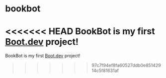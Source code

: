 # bookbot

<<<<<<< HEAD
BookBot is my first [Boot.dev](https://www.boot.dev) project!
=======
BookBot is my first [Boot.dev](https://www.boot.dev) project!
>>>>>>> 97c7f94ef8fa60527ddb0e85142914c5f81631af
